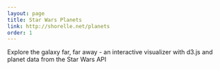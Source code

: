 ```yaml
---
layout: page
title: Star Wars Planets
link: http://shorelle.net/planets
order: 1
---
```


Explore the galaxy far, far away - an interactive visualizer with d3.js and planet data from the Star Wars API